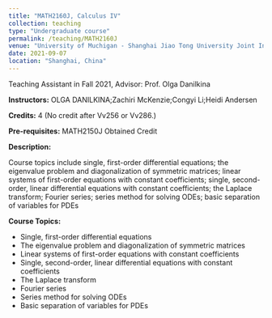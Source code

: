 ```yaml
---
title: "MATH2160J, Calculus IV"
collection: teaching
type: "Undergraduate course"
permalink: /teaching/MATH2160J
venue: "University of Muchigan - Shanghai Jiao Tong University Joint Institute"
date: 2021-09-07
location: "Shanghai, China"
---
```


Teaching Assistant in Fall 2021, Advisor: Prof. Olga Danilkina

**Instructors:** OLGA DANILKINA;Zachiri McKenzie;Congyi Li;Heidi Andersen

**Credits:** 4 (No credit after Vv256 or Vv286.)

**Pre-requisites:** MATH2150J Obtained Credit

**Description:**

Course topics include single, first-order differential equations; the eigenvalue problem and diagonalization of symmetric matrices; linear systems of first-order equations with constant coefficients; single, second-order, linear differential equations with constant coefficients; the Laplace transform; Fourier series; series method for solving ODEs; basic separation of variables for PDEs

**Course Topics:**

+ Single, first-order differential equations
+ The eigenvalue problem and diagonalization of symmetric matrices
+ Linear systems of first-order equations with constant coefficients
+ Single, second-order, linear differential equations with constant coefficients
+ The Laplace transform
+ Fourier series
+ Series method for solving ODEs
+ Basic separation of variables for PDEs